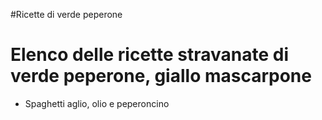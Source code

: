\#Ricette di verde peperone
# Elenco delle ricette stravanate di verde peperone, giallo mascarpone


* Spaghetti aglio, olio e peperoncino
